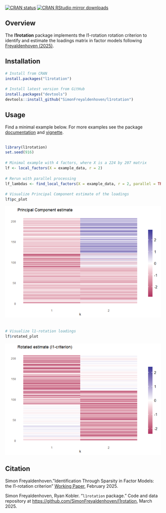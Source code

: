 
<!-- badges: start -->

[![CRAN
status](https://www.r-pkg.org/badges/version/l1rotation)](https://CRAN.R-project.org/package=l1rotation)
[![CRAN RStudio mirror
downloads](https://cranlogs.r-pkg.org/badges/grand-total/l1rotation)](https://r-pkg.org/pkg/l1rotation)
<!-- badges: end -->

## Overview

The **l1rotation** package implements the l1-rotation rotation criterion
to identify and estimate the loadings matrix in factor models following
[Freyaldenhoven
(2025)](https://simonfreyaldenhoven.github.io/papers/factor_rotation.pdf).

## Installation

``` r
# Install from CRAN
install.packages("l1rotation")

# Install latest version from GitHub
install.packages("devtools")
devtools::install_github("SimonFreyaldenhoven/l1rotation")
```

## Usage

Find a minimal example below. For more examples see the package
[documentation](https://cran.r-project.org/package=l1rotation/l1rotation.pdf)
and
[vignette](https://cran.r-project.org/package=l1rotation/vignettes/documentation.html).

``` r

library(l1rotation)
set.seed(916) 

# Minimal example with 4 factors, where X is a 224 by 207 matrix
lf <- local_factors(X = example_data, r = 2)

# Rerun with parallel processing
lf_lambdas <- find_local_factors(X = example_data, r = 2, parallel = TRUE, n_cores = 10)

# Visualize Principal Component estimate of the loadings
lf$pc_plot
```

![](man/figures/README-example-1.png)<!-- -->

``` r

# Visualize l1-rotation loadings
lf$rotated_plot
```

![](man/figures/README-example-2.png)<!-- -->

## Citation

Simon Freyaldenhoven.”Identification Through Sparsity in Factor Models:
the l1-rotation criterion” [Working
Paper](https://simonfreyaldenhoven.github.io/papers/factor_rotation.pdf),
February 2025.

Simon Freyaldenhoven, Ryan Kobler. “`l1rotation` package.” Code and data
repository at <https://github.com/SimonFreyaldenhoven/l1rotation>, March
2025.
